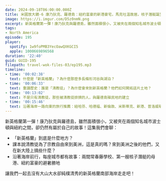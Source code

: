 ```yaml
---
date: 2024-09-18T06:00:00.000Z
title: 米國放大鏡-6 康乃狄克、羅德島：紐約富豪的新港豪宅，馬克吐溫故居，核子潛艇誕生地 (ep.195)
image: https://i.imgur.com/D5z0nmN.png
excerpt: 新英格蘭第一彈！康乃狄克與羅德島，雖然面積很小，又被夾在兩個知名城市波士頓與紐約之間，卻仍然有屬於自己的故事！讓我們一起去沒有大山大水卻純樸清秀的新英格蘭南部海岸走走吧！
tags:
- North America
episode: 195
player:
  spotify: 1w9foPMB3YecOawQXKGCI5
  apple: 1000669896568
duration: '22:40'
guid: GUID-195
filepath: travel-wok-files-03/ep195.mp3
timeline:
- time: '00:02:38'
  text: 什麼是「新英格蘭」？為什麼那麼多長條形河谷與湖泊？
- time: '00:06:33'
  text: 重讀歷史：誰是「清教徒」？為什麼會來到新英格蘭？他們如何開拓這片土地？
- time: '00:13:02'
  text: 不是只有清教徒，那些被清教徒排擠的人，與羅德島殖民地的建立
- time: '00:15:46'
  text: 沿著海岸一路向東的旅行推薦：紐哈芬、哈德福、新倫敦、米斯蒂克、新港、普洛威頓斯
---
```

新英格蘭第一彈！康乃狄克與羅德島，雖然面積很小，又被夾在兩個知名城市波士頓與紐約之間，卻仍然有屬於自己的故事！這集我們會聊：

* 「新英格蘭」到底是什麼地方？
* 課本說清教徒為了宗教自由來到美洲，這是真的嗎？來到美洲之後的他們，又在新大陸上搞些什麼？
* 沿著海岸前行，每座城市都有故事：兩間常春藤學校、第一艘核子潛艇的母港、紐約富豪的避暑勝地

讓我們一起去沒有大山大水卻純樸清秀的新英格蘭南部海岸走走吧！
